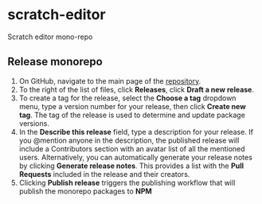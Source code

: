 # scratch-editor

Scratch editor mono-repo

## Release monorepo

1. On GitHub, navigate to the main page of the [repository](https://github.com/MiroslavDionisiev/scratch-editor/tree/develop).
2. To the right of the list of files, click **Releases**, click **Draft a new release**.
3. To create a tag for the release, select the **Choose a tag** dropdown menu, type a version number for your release, then click **Create new tag**. The tag of the release is used to determine and update package versions.
4. In the **Describe this release** field, type a description for your release. If you @mention anyone in the description, the published release will include a Contributors section with an avatar list of all the mentioned users. Alternatively, you can automatically generate your release notes by clicking **Generate release notes**. This provides a list with the **Pull Requests** included in the release and their creators.
5. Clicking **Publish release** triggers the publishing workflow that will publish the monorepo packages to **NPM**